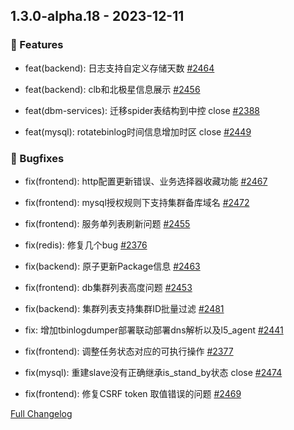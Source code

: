 ## 1.3.0-alpha.18 - 2023-12-11

### 🚀 Features

- feat(backend): 日志支持自定义存储天数 [#2464](https://github.com/TencentBlueKing/blueking-dbm/issues/2464)

- feat(backend): clb和北极星信息展示 [#2456](https://github.com/TencentBlueKing/blueking-dbm/issues/2456)

- feat(dbm-services): 迁移spider表结构到中控 close [#2388](https://github.com/TencentBlueKing/blueking-dbm/issues/2388)

- feat(mysql): rotatebinlog时间信息增加时区 close [#2449](https://github.com/TencentBlueKing/blueking-dbm/issues/2449)


### 🐛 Bugfixes

- fix(frontend): http配置更新错误、业务选择器收藏功能 [#2467](https://github.com/TencentBlueKing/blueking-dbm/issues/2467)

- fix(frontend): mysql授权规则下支持集群备库域名 [#2472](https://github.com/TencentBlueKing/blueking-dbm/issues/2472)

- fix(frontend): 服务单列表刷新问题 [#2455](https://github.com/TencentBlueKing/blueking-dbm/issues/2455)

- fix(redis): 修复几个bug [#2376](https://github.com/TencentBlueKing/blueking-dbm/issues/2376)

- fix(backend): 原子更新Package信息 [#2463](https://github.com/TencentBlueKing/blueking-dbm/issues/2463)

- fix(frontend): db集群列表高度问题 [#2453](https://github.com/TencentBlueKing/blueking-dbm/issues/2453)

- fix(backend): 集群列表支持集群ID批量过滤 [#2481](https://github.com/TencentBlueKing/blueking-dbm/issues/2481)

- fix: 增加tbinlogdumper部署联动部署dns解析以及l5_agent [#2441](https://github.com/TencentBlueKing/blueking-dbm/issues/2441)

- fix(frontend): 调整任务状态对应的可执行操作 [#2377](https://github.com/TencentBlueKing/blueking-dbm/issues/2377)

- fix(mysql): 重建slave没有正确继承is_stand_by状态 close [#2474](https://github.com/TencentBlueKing/blueking-dbm/issues/2474)

- fix(frontend): 修复CSRF token 取值错误的问题 [#2469](https://github.com/TencentBlueKing/blueking-dbm/issues/2469)


[Full Changelog](https://github.com/TencentBlueKing/blueking-dbm/compare/1.3.0-alpha.17...1.3.0-alpha.18)
